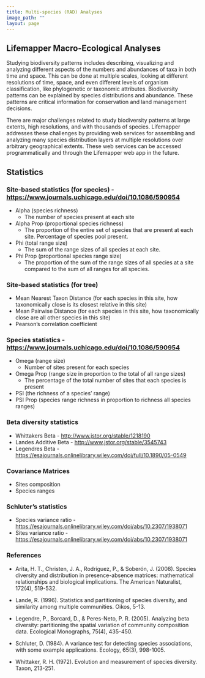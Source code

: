 ```yaml
---
title: Multi-species (RAD) Analyses
image_path: ""
layout: page
---
```


## Lifemapper Macro-Ecological Analyses 

<p>
Studying biodiversity patterns includes describing, visualizing and analyzing 
different aspects of the numbers and abundances of taxa in both time and space. 
This can be done at multiple scales, looking at different resolutions of time, 
space, and even different levels of organism classification, like phylogenetic 
or taxonomic attributes.  Biodiversity patterns can be explained by species 
distributions and abundance.  These patterns are critical information for 
conservation and land management decisions.

There are major challenges related to study biodiversity patterns at large 
extents, high resolutions, and with thousands of species.  Lifemapper addresses 
these challenges by providing web services for assembling and analyzing many 
species distribution layers at multiple resolutions over arbitrary geographical 
extents.   These web services can be accessed programmatically and through the 
Lifemapper web app in the future.
</p>

## Statistics


### Site-based statistics (for species) - https://www.journals.uchicago.edu/doi/10.1086/590954
* Alpha (species richness)
  - The number of species present at each site
* Alpha Prop (proportional species richness)
  - The proportion of the entire set of species that are present at each site.  Percentage of species pool 
    present.
* Phi (total range size)
  - The sum of the range sizes of all species at each site.
* Phi Prop (proportional species range size)
  - The proportion of the sum of the range sizes of all species at a site compared to the sum of all ranges 
    for all species.

### Site-based statistics (for tree)
* Mean Nearest Taxon Distance (for each species in this site, how taxonomically 
  close is its closest relative in this site) 
* Mean Pairwise Distance (for each species in this site, how taxonomically 
  close are all other species in this site)
* Pearson’s correlation coefficient

### Species statistics - https://www.journals.uchicago.edu/doi/10.1086/590954
* Omega (range size)
  - Number of sites present for each species
* Omega Prop (range size in proportion to the total of all range sizes)
  - The percentage of the total number of sites that each species is present
* PSI (the richness of a species’ range)
* PSI Prop (species range richness in proportion to richness all species ranges)

### Beta diversity statistics
* Whittakers Beta - http://www.jstor.org/stable/1218190
* Landes Additive Beta - http://www.jstor.org/stable/3545743
* Legendres Beta - https://esajournals.onlinelibrary.wiley.com/doi/full/10.1890/05-0549

### Covariance Matrices
* Sites composition
* Species ranges

### Schluter’s statistics
* Species variance ratio - https://esajournals.onlinelibrary.wiley.com/doi/abs/10.2307/1938071
* Sites variance ratio - https://esajournals.onlinelibrary.wiley.com/doi/abs/10.2307/1938071


### References
* Arita, H. T., Christen, J. A., Rodríguez, P., & Soberón, J. (2008). Species diversity and distribution in presence-absence matrices: mathematical relationships and biological implications. The American Naturalist, 172(4), 519-532.

* Lande, R. (1996). Statistics and partitioning of species diversity, and similarity among multiple communities. Oikos, 5-13.

* Legendre, P., Borcard, D., & Peres-Neto, P. R. (2005). Analyzing beta diversity: partitioning the spatial variation of community composition data. Ecological Monographs, 75(4), 435-450.

* Schluter, D. (1984). A variance test for detecting species associations, with some example applications. Ecology, 65(3), 998-1005.

* Whittaker, R. H. (1972). Evolution and measurement of species diversity. Taxon, 213-251.
